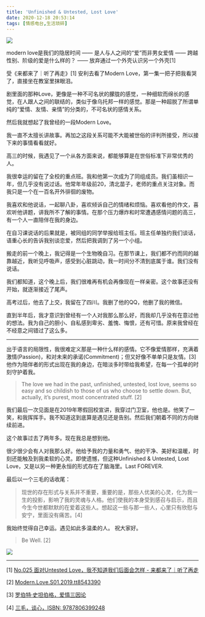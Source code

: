 ```yaml
---
title: 'Unfinished & Untested, Lost Love'
date: 2020-12-18 20:53:14
tags: [情感电台,生活琐碎]
---
```

![](https://xtopia-1258297046.cos.ap-shanghai.myqcloud.com/20201218212607.png)

modern love是我们的隐居时间
—— 是人与人之间的“爱”而非男女爱情
—— 跨越性别、阶级的爱是什么样的？
—— 放弃通过一个外壳认识另一个外壳[1]

<!--more-->

受《来都来了｜听了再走》[1] 安利去看了Modern Love，第一集一把子把我看哭了，直接坐在教室里抹眼泪。

剧里面的那种Love，更像是一种不可名状的朦胧的感觉，一种细软而绵长的感觉，在人跟人之间的联结的，类似于像乌托邦一样的感觉。那是一种超脱了所谓单纯的“爱情、友情、亲情”的分类的，不可名状的感情关系。

然后我就想起了我曾经的一段Modern Love。

我一直不太擅长讲故事。再加之这段关系可能不大能被世俗的评判所接受，所以接下来的事情看看就好。

高三的时候，我遇见了一个从各方面来说，都能够算是在世俗标准下非常优秀的人。

我很幸运的留在了全校的重点班。我和他第一次成为了同组成员。我们虽相识一年，但几乎没有说过话。他常年年级前20，清北苗子，老师的重点关注对象。而我只是一个在一百名开外徘徊的废物。

我喜欢和他说话，一起聊八卦，喜欢倾诉自己的情绪和烦恼。喜欢看他的作文，喜欢听他讲题，讲我所不了解的事情。在那个压力爆炸和时常遭遇感情问题的高三，有一个人一直陪伴在我的身边。

在自习课说话的后果就是，被同组的同学举报给班主任。班主任单独约我们谈话，语重心长的告诉我别谈恋爱，然后把我调到了另一个小组。

搬走的前一个晚上，我记得是一个生物晚自习。在那节课上，我们都不约而同的越靠越近，我听见呼吸声，感受到心脏跳动，我一时间分不清到底属于谁。我们没有说话。

我们都知道，这个晚上后，我们很难再有机会再像现在一样亲密。这个故事还没有开始，就逐渐接近了尾声。

高考过后，他去了上交，我留在了四川。我删了他的QQ，他删了我的微信。

直到半年后，我才意识到曾经有一个人对我那么那么好，而我却几乎没有在意过他的想法。我为自己的胆小、自私感到卑劣、羞愧、悔恨，还有可惜。原来我曾经在不经意之间错过了这么多。

--- 

出于语言的局限性，我很难定义那是一种什么样的感情。它不像爱情那样，充满着激情(Passion)，和对未来的承诺(Commitment)；但又好像不单单只是友情。[3] 他作为陪伴者的形式出现在我的身边，在暗淡多时带给我希望，在每一个孤单的时刻守护着我。

> The love we had in the past, unfinished, untested, lost love, seems so easy and so childish to those of us who choose to settle down. But, actually, it’s purest, most concentrated stuff. [2]

我们最后一次见面是在2019年寒假回校宣讲，我穿过门卫室，他也是。他笑了一笑，和我挥挥手。我不知道这到底算是遇见还是告别。然后我们朝着不同的方向继续前进。

这个故事过去了两年多。现在我总是想到他。

很少很少会有人对我那么好。他给予我的力量和勇气、他的干净、美好和温暖，时刻还能触及到我柔软的心灵。即使遗憾，但这种Unfinished & Untested, Lost Love，又是以另一种更永恒的形式存在了脑海里。Last FOREVER. 

最后以一个三毛的话收尾：

> 现世的存在形式与关系并不重要，重要的是，那些人优美的心灵，化为我一生的投影，影响了我的灵魂与人格。他们使我的本身受到感召与启示，而且今生今世都默默的在爱着这些人。想起这一些与那一些人，心里只有欣慰与安宁，里面没有痛苦。[4]

我始终觉得自己幸运。遇见如此多温柔的人。
祝大家好。

> Be Well. [2] 

![](https://xtopia-1258297046.cos.ap-shanghai.myqcloud.com/IMG_2289.jpg)

---

[1] [No.025 面对Untested Love，我不知道我们后面会怎样 - 来都来了｜听了再走](https://www.xiaoyuzhoufm.com/episode/5f2660f49504bbdb774ff04d?s=eyJ1IjogIjVmYmQwMjdkZTBmNWU3MjNiYmM1YTMxMyJ9)

[2] [Modern.Love.S01.2019.tt8543390](https://movie.douban.com/subject/30385409/)

[3] [罗伯特·史坦伯格，爱情三因论](https://zh.wikipedia.org/wiki/%E7%88%B1%E6%83%85%E4%B8%89%E5%9B%A0%E8%AE%BA)

[4] [三毛，谈心，ISBN: 9787806399248](https://book.douban.com/subject/1082415/)